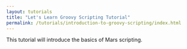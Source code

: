 ```yaml
---
layout: tutorials
title: "Let's Learn Groovy Scripting Tutorial"
permalink: /tutorials/introduction-to-groovy-scripting/index.html
---
```


This tutorial will introduce the basics of Mars scripting.
